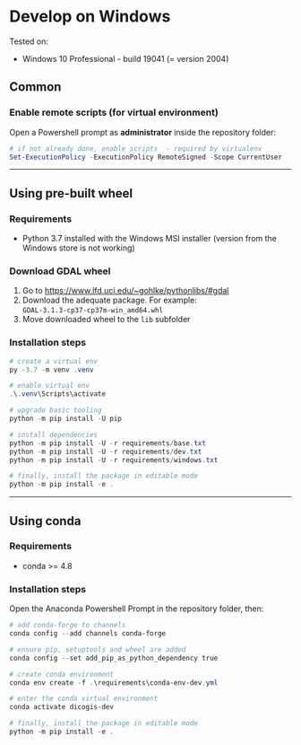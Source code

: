# Develop on Windows

Tested on:

- Windows 10 Professional - build 19041 (= version 2004)

## Common

### Enable remote scripts (for virtual environment)

Open a Powershell prompt as **administrator** inside the repository folder:

```powershell
# if not already done, enable scripts  - required by virtualenv
Set-ExecutionPolicy -ExecutionPolicy RemoteSigned -Scope CurrentUser
```

----

## Using pre-built wheel

### Requirements

- Python 3.7 installed with the Windows MSI installer (version from the Windows store is not working)

### Download GDAL wheel

1. Go to <https://www.lfd.uci.edu/~gohlke/pythonlibs/#gdal>
2. Download the adequate package. For example: `GDAL‑3.1.3‑cp37‑cp37m‑win_amd64.whl`
3. Move downloaded wheel to the `lib` subfolder

### Installation steps

```powershell
# create a virtual env
py -3.7 -m venv .venv

# enable virtual env
.\.venv\Scripts\activate

# upgrade basic tooling
python -m pip install -U pip

# install dependencies
python -m pip install -U -r requirements/base.txt
python -m pip install -U -r requirements/dev.txt
python -m pip install -U -r requirements/windows.txt

# finally, install the package in editable mode
python -m pip install -e .
```

----

## Using conda

### Requirements

- conda >= 4.8

### Installation steps

Open the Anaconda Powershell Prompt in the repository folder, then:

```powershell
# add conda-forge to channels
conda config --add channels conda-forge

# ensure pip, setuptools and wheel are added
conda config --set add_pip_as_python_dependency true

# create conda environment
conda env create -f .\requirements\conda-env-dev.yml

# enter the conda virtual environment
conda activate dicogis-dev

# finally, install the package in editable mode
python -m pip install -e .
```
